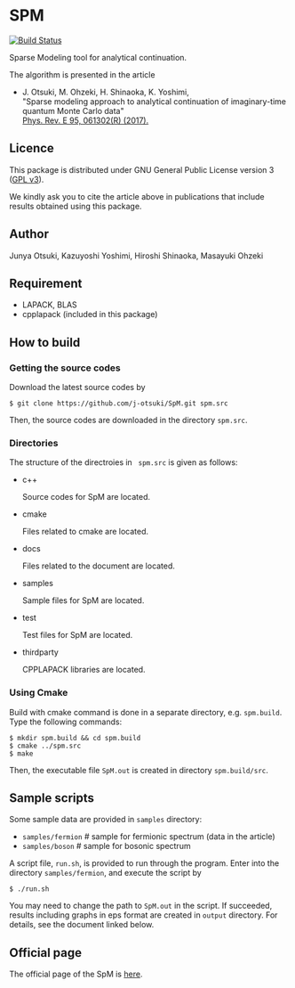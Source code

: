 
SPM
====
[![Build Status](https://travis-ci.org/SpM-lab/SpM.svg?branch=master)](https://travis-ci.org/SpM-lab/SpM)

Sparse Modeling tool for analytical continuation.

The algorithm is presented in the article

* J. Otsuki, M. Ohzeki, H. Shinaoka, K. Yoshimi,  
"Sparse modeling approach to analytical continuation of imaginary-time quantum Monte Carlo data"  
[Phys. Rev. E 95, 061302(R) (2017).](https://doi.org/10.1103/PhysRevE.95.061302)

## Licence

This package is distributed under GNU General Public License version 3 ([GPL v3](http://www.gnu.org/licenses/gpl-3.0.en.html)).

We kindly ask you to cite the article above
in publications that include results obtained using this package.

## Author
Junya Otsuki, Kazuyoshi Yoshimi, Hiroshi Shinaoka, Masayuki Ohzeki

## Requirement

* LAPACK, BLAS
* cpplapack (included in this package)


## How to build

### Getting the source codes

Download the latest source codes by

	$ git clone https://github.com/j-otsuki/SpM.git spm.src

Then, the source codes are downloaded in the directory ``spm.src``.



### Directories

The structure of the directroies  in ` spm.src` is given as follows:

- c++

  Source codes for SpM are located.

- cmake

  Files related to cmake are located.

- docs

  Files related to the document are located.

- samples

  Sample files for SpM are located.

- test

  Test files for SpM are located. 

- thirdparty

  CPPLAPACK libraries are located.

  

### Using Cmake

Build with cmake command is done in a separate directory, e.g. ``spm.build``.
Type the following commands:

	$ mkdir spm.build && cd spm.build
	$ cmake ../spm.src
	$ make

Then, the executable file ``SpM.out`` is created in directory ``spm.build/src``.

## Sample scripts

Some sample data are provided in ``samples`` directory:

* ``samples/fermion``  # sample for fermionic spectrum (data in the article)
* ``samples/boson``  # sample for bosonic spectrum

A script file, `run.sh`, is provided to run through the program.
Enter into the directory `samples/fermion`, and execute the script by

    $ ./run.sh

You may need to change the path to ``SpM.out`` in the script.
If succeeded, results including graphs in eps format are created in ``output`` directory.
For details, see the document linked below.


## Official page
The official page of the SpM is [here](https://spm-lab.github.io/SpM/manual/build/html/index.html).  
